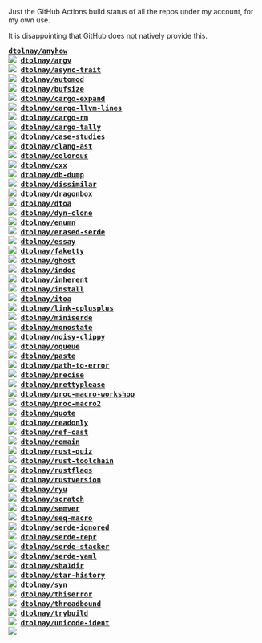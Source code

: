 Just the GitHub Actions build status of all the repos under my account, for my
own use.

It is disappointing that GitHub does not natively provide this.

<kbd>
  <b><a href="https://github.com/dtolnay/anyhow">dtolnay/anyhow</a></b><br>
  <a href="https://github.com/dtolnay/anyhow/actions?query=branch%3Amaster"><img src="https://img.shields.io/github/workflow/status/dtolnay/anyhow/CI/master?style=for-the-badge"></a>
</kbd>
<kbd>
  <b><a href="https://github.com/dtolnay/argv">dtolnay/argv</a></b><br>
  <a href="https://github.com/dtolnay/argv/actions?query=branch%3Amaster"><img src="https://img.shields.io/github/workflow/status/dtolnay/argv/CI/master?style=for-the-badge"></a>
</kbd>
<kbd>
  <b><a href="https://github.com/dtolnay/async-trait">dtolnay/async-trait</a></b><br>
  <a href="https://github.com/dtolnay/async-trait/actions?query=branch%3Amaster"><img src="https://img.shields.io/github/workflow/status/dtolnay/async-trait/CI/master?style=for-the-badge"></a>
</kbd>
<kbd>
  <b><a href="https://github.com/dtolnay/automod">dtolnay/automod</a></b><br>
  <a href="https://github.com/dtolnay/automod/actions?query=branch%3Amaster"><img src="https://img.shields.io/github/workflow/status/dtolnay/automod/CI/master?style=for-the-badge"></a>
</kbd>
<kbd>
  <b><a href="https://github.com/dtolnay/bufsize">dtolnay/bufsize</a></b><br>
  <a href="https://github.com/dtolnay/bufsize/actions?query=branch%3Amaster"><img src="https://img.shields.io/github/workflow/status/dtolnay/bufsize/CI/master?style=for-the-badge"></a>
</kbd>
<kbd>
  <b><a href="https://github.com/dtolnay/cargo-expand">dtolnay/cargo-expand</a></b><br>
  <a href="https://github.com/dtolnay/cargo-expand/actions?query=branch%3Amaster"><img src="https://img.shields.io/github/workflow/status/dtolnay/cargo-expand/CI/master?style=for-the-badge"></a>
</kbd>
<kbd>
  <b><a href="https://github.com/dtolnay/cargo-llvm-lines">dtolnay/cargo-llvm-lines</a></b><br>
  <a href="https://github.com/dtolnay/cargo-llvm-lines/actions?query=branch%3Amaster"><img src="https://img.shields.io/github/workflow/status/dtolnay/cargo-llvm-lines/CI/master?style=for-the-badge"></a>
</kbd>
<kbd>
  <b><a href="https://github.com/dtolnay/cargo-rm">dtolnay/cargo-rm</a></b><br>
  <a href="https://github.com/dtolnay/cargo-rm/actions?query=branch%3Amaster"><img src="https://img.shields.io/github/workflow/status/dtolnay/cargo-rm/CI/master?style=for-the-badge"></a>
</kbd>
<kbd>
  <b><a href="https://github.com/dtolnay/cargo-tally">dtolnay/cargo-tally</a></b><br>
  <a href="https://github.com/dtolnay/cargo-tally/actions?query=branch%3Amaster"><img src="https://img.shields.io/github/workflow/status/dtolnay/cargo-tally/CI/master?style=for-the-badge"></a>
</kbd>
<kbd>
  <b><a href="https://github.com/dtolnay/case-studies">dtolnay/case-studies</a></b><br>
  <a href="https://github.com/dtolnay/case-studies/actions?query=branch%3Amaster"><img src="https://img.shields.io/github/workflow/status/dtolnay/case-studies/CI/master?style=for-the-badge"></a>
</kbd>
<kbd>
  <b><a href="https://github.com/dtolnay/clang-ast">dtolnay/clang-ast</a></b><br>
  <a href="https://github.com/dtolnay/clang-ast/actions?query=branch%3Amaster"><img src="https://img.shields.io/github/workflow/status/dtolnay/clang-ast/CI/master?style=for-the-badge"></a>
</kbd>
<kbd>
  <b><a href="https://github.com/dtolnay/colorous">dtolnay/colorous</a></b><br>
  <a href="https://github.com/dtolnay/colorous/actions?query=branch%3Amaster"><img src="https://img.shields.io/github/workflow/status/dtolnay/colorous/CI/master?style=for-the-badge"></a>
</kbd>
<kbd>
  <b><a href="https://github.com/dtolnay/cxx">dtolnay/cxx</a></b><br>
  <a href="https://github.com/dtolnay/cxx/actions?query=branch%3Amaster"><img src="https://img.shields.io/github/workflow/status/dtolnay/cxx/CI/master?style=for-the-badge"></a>
</kbd>
<kbd>
  <b><a href="https://github.com/dtolnay/db-dump">dtolnay/db-dump</a></b><br>
  <a href="https://github.com/dtolnay/db-dump/actions?query=branch%3Amaster"><img src="https://img.shields.io/github/workflow/status/dtolnay/db-dump/CI/master?style=for-the-badge"></a>
</kbd>
<kbd>
  <b><a href="https://github.com/dtolnay/dissimilar">dtolnay/dissimilar</a></b><br>
  <a href="https://github.com/dtolnay/dissimilar/actions?query=branch%3Amaster"><img src="https://img.shields.io/github/workflow/status/dtolnay/dissimilar/CI/master?style=for-the-badge"></a>
</kbd>
<kbd>
  <b><a href="https://github.com/dtolnay/dragonbox">dtolnay/dragonbox</a></b><br>
  <a href="https://github.com/dtolnay/dragonbox/actions?query=branch%3Amaster"><img src="https://img.shields.io/github/workflow/status/dtolnay/dragonbox/CI/master?style=for-the-badge"></a>
</kbd>
<kbd>
  <b><a href="https://github.com/dtolnay/dtoa">dtolnay/dtoa</a></b><br>
  <a href="https://github.com/dtolnay/dtoa/actions?query=branch%3Amaster"><img src="https://img.shields.io/github/workflow/status/dtolnay/dtoa/CI/master?style=for-the-badge"></a>
</kbd>
<kbd>
  <b><a href="https://github.com/dtolnay/dyn-clone">dtolnay/dyn-clone</a></b><br>
  <a href="https://github.com/dtolnay/dyn-clone/actions?query=branch%3Amaster"><img src="https://img.shields.io/github/workflow/status/dtolnay/dyn-clone/CI/master?style=for-the-badge"></a>
</kbd>
<kbd>
  <b><a href="https://github.com/dtolnay/enumn">dtolnay/enumn</a></b><br>
  <a href="https://github.com/dtolnay/enumn/actions?query=branch%3Amaster"><img src="https://img.shields.io/github/workflow/status/dtolnay/enumn/CI/master?style=for-the-badge"></a>
</kbd>
<kbd>
  <b><a href="https://github.com/dtolnay/erased-serde">dtolnay/erased-serde</a></b><br>
  <a href="https://github.com/dtolnay/erased-serde/actions?query=branch%3Amaster"><img src="https://img.shields.io/github/workflow/status/dtolnay/erased-serde/CI/master?style=for-the-badge"></a>
</kbd>
<kbd>
  <b><a href="https://github.com/dtolnay/essay">dtolnay/essay</a></b><br>
  <a href="https://github.com/dtolnay/essay/actions?query=branch%3Amaster"><img src="https://img.shields.io/github/workflow/status/dtolnay/essay/CI/master?style=for-the-badge"></a>
</kbd>
<kbd>
  <b><a href="https://github.com/dtolnay/faketty">dtolnay/faketty</a></b><br>
  <a href="https://github.com/dtolnay/faketty/actions?query=branch%3Amaster"><img src="https://img.shields.io/github/workflow/status/dtolnay/faketty/CI/master?style=for-the-badge"></a>
</kbd>
<kbd>
  <b><a href="https://github.com/dtolnay/ghost">dtolnay/ghost</a></b><br>
  <a href="https://github.com/dtolnay/ghost/actions?query=branch%3Amaster"><img src="https://img.shields.io/github/workflow/status/dtolnay/ghost/CI/master?style=for-the-badge"></a>
</kbd>
<kbd>
  <b><a href="https://github.com/dtolnay/indoc">dtolnay/indoc</a></b><br>
  <a href="https://github.com/dtolnay/indoc/actions?query=branch%3Amaster"><img src="https://img.shields.io/github/workflow/status/dtolnay/indoc/CI/master?style=for-the-badge"></a>
</kbd>
<kbd>
  <b><a href="https://github.com/dtolnay/inherent">dtolnay/inherent</a></b><br>
  <a href="https://github.com/dtolnay/inherent/actions?query=branch%3Amaster"><img src="https://img.shields.io/github/workflow/status/dtolnay/inherent/CI/master?style=for-the-badge"></a>
</kbd>
<kbd>
  <b><a href="https://github.com/dtolnay/install">dtolnay/install</a></b><br>
  <a href="https://github.com/dtolnay/install/actions?query=branch%3Amaster"><img src="https://img.shields.io/github/workflow/status/dtolnay/install/CI/master?style=for-the-badge"></a>
</kbd>
<kbd>
  <b><a href="https://github.com/dtolnay/itoa">dtolnay/itoa</a></b><br>
  <a href="https://github.com/dtolnay/itoa/actions?query=branch%3Amaster"><img src="https://img.shields.io/github/workflow/status/dtolnay/itoa/CI/master?style=for-the-badge"></a>
</kbd>
<kbd>
  <b><a href="https://github.com/dtolnay/link-cplusplus">dtolnay/link-cplusplus</a></b><br>
  <a href="https://github.com/dtolnay/link-cplusplus/actions?query=branch%3Amaster"><img src="https://img.shields.io/github/workflow/status/dtolnay/link-cplusplus/CI/master?style=for-the-badge"></a>
</kbd>
<kbd>
  <b><a href="https://github.com/dtolnay/miniserde">dtolnay/miniserde</a></b><br>
  <a href="https://github.com/dtolnay/miniserde/actions?query=branch%3Amaster"><img src="https://img.shields.io/github/workflow/status/dtolnay/miniserde/CI/master?style=for-the-badge"></a>
</kbd>
<kbd>
  <b><a href="https://github.com/dtolnay/monostate">dtolnay/monostate</a></b><br>
  <a href="https://github.com/dtolnay/monostate/actions?query=branch%3Amaster"><img src="https://img.shields.io/github/workflow/status/dtolnay/monostate/CI/master?style=for-the-badge"></a>
</kbd>
<kbd>
  <b><a href="https://github.com/dtolnay/noisy-clippy">dtolnay/noisy-clippy</a></b><br>
  <a href="https://github.com/dtolnay/noisy-clippy/actions?query=branch%3Amaster"><img src="https://img.shields.io/github/workflow/status/dtolnay/noisy-clippy/CI/master?style=for-the-badge"></a>
</kbd>
<kbd>
  <b><a href="https://github.com/dtolnay/oqueue">dtolnay/oqueue</a></b><br>
  <a href="https://github.com/dtolnay/oqueue/actions?query=branch%3Amaster"><img src="https://img.shields.io/github/workflow/status/dtolnay/oqueue/CI/master?style=for-the-badge"></a>
</kbd>
<kbd>
  <b><a href="https://github.com/dtolnay/paste">dtolnay/paste</a></b><br>
  <a href="https://github.com/dtolnay/paste/actions?query=branch%3Amaster"><img src="https://img.shields.io/github/workflow/status/dtolnay/paste/CI/master?style=for-the-badge"></a>
</kbd>
<kbd>
  <b><a href="https://github.com/dtolnay/path-to-error">dtolnay/path-to-error</a></b><br>
  <a href="https://github.com/dtolnay/path-to-error/actions?query=branch%3Amaster"><img src="https://img.shields.io/github/workflow/status/dtolnay/path-to-error/CI/master?style=for-the-badge"></a>
</kbd>
<kbd>
  <b><a href="https://github.com/dtolnay/precise">dtolnay/precise</a></b><br>
  <a href="https://github.com/dtolnay/precise/actions?query=branch%3Amaster"><img src="https://img.shields.io/github/workflow/status/dtolnay/precise/CI/master?style=for-the-badge"></a>
</kbd>
<kbd>
  <b><a href="https://github.com/dtolnay/prettyplease">dtolnay/prettyplease</a></b><br>
  <a href="https://github.com/dtolnay/prettyplease/actions?query=branch%3Amaster"><img src="https://img.shields.io/github/workflow/status/dtolnay/prettyplease/CI/master?style=for-the-badge"></a>
</kbd>
<kbd>
  <b><a href="https://github.com/dtolnay/proc-macro-workshop">dtolnay/proc-macro-workshop</a></b><br>
  <a href="https://github.com/dtolnay/proc-macro-workshop/actions?query=branch%3Amaster"><img src="https://img.shields.io/github/workflow/status/dtolnay/proc-macro-workshop/CI/master?style=for-the-badge"></a>
</kbd>
<kbd>
  <b><a href="https://github.com/dtolnay/proc-macro2">dtolnay/proc-macro2</a></b><br>
  <a href="https://github.com/dtolnay/proc-macro2/actions?query=branch%3Amaster"><img src="https://img.shields.io/github/workflow/status/dtolnay/proc-macro2/CI/master?style=for-the-badge"></a>
</kbd>
<kbd>
  <b><a href="https://github.com/dtolnay/quote">dtolnay/quote</a></b><br>
  <a href="https://github.com/dtolnay/quote/actions?query=branch%3Amaster"><img src="https://img.shields.io/github/workflow/status/dtolnay/quote/CI/master?style=for-the-badge"></a>
</kbd>
<kbd>
  <b><a href="https://github.com/dtolnay/readonly">dtolnay/readonly</a></b><br>
  <a href="https://github.com/dtolnay/readonly/actions?query=branch%3Amaster"><img src="https://img.shields.io/github/workflow/status/dtolnay/readonly/CI/master?style=for-the-badge"></a>
</kbd>
<kbd>
  <b><a href="https://github.com/dtolnay/ref-cast">dtolnay/ref-cast</a></b><br>
  <a href="https://github.com/dtolnay/ref-cast/actions?query=branch%3Amaster"><img src="https://img.shields.io/github/workflow/status/dtolnay/ref-cast/CI/master?style=for-the-badge"></a>
</kbd>
<kbd>
  <b><a href="https://github.com/dtolnay/remain">dtolnay/remain</a></b><br>
  <a href="https://github.com/dtolnay/remain/actions?query=branch%3Amaster"><img src="https://img.shields.io/github/workflow/status/dtolnay/remain/CI/master?style=for-the-badge"></a>
</kbd>
<kbd>
  <b><a href="https://github.com/dtolnay/rust-quiz">dtolnay/rust-quiz</a></b><br>
  <a href="https://github.com/dtolnay/rust-quiz/actions?query=branch%3Amaster"><img src="https://img.shields.io/github/workflow/status/dtolnay/rust-quiz/CI/master?style=for-the-badge"></a>
</kbd>
<kbd>
  <b><a href="https://github.com/dtolnay/rust-toolchain">dtolnay/rust-toolchain</a></b><br>
  <a href="https://github.com/dtolnay/rust-toolchain/actions?query=branch%3Amaster"><img src="https://img.shields.io/github/workflow/status/dtolnay/rust-toolchain/CI/master?style=for-the-badge"></a>
</kbd>
<kbd>
  <b><a href="https://github.com/dtolnay/rustflags">dtolnay/rustflags</a></b><br>
  <a href="https://github.com/dtolnay/rustflags/actions?query=branch%3Amaster"><img src="https://img.shields.io/github/workflow/status/dtolnay/rustflags/CI/master?style=for-the-badge"></a>
</kbd>
<kbd>
  <b><a href="https://github.com/dtolnay/rustversion">dtolnay/rustversion</a></b><br>
  <a href="https://github.com/dtolnay/rustversion/actions?query=branch%3Amaster"><img src="https://img.shields.io/github/workflow/status/dtolnay/rustversion/CI/master?style=for-the-badge"></a>
</kbd>
<kbd>
  <b><a href="https://github.com/dtolnay/ryu">dtolnay/ryu</a></b><br>
  <a href="https://github.com/dtolnay/ryu/actions?query=branch%3Amaster"><img src="https://img.shields.io/github/workflow/status/dtolnay/ryu/CI/master?style=for-the-badge"></a>
</kbd>
<kbd>
  <b><a href="https://github.com/dtolnay/scratch">dtolnay/scratch</a></b><br>
  <a href="https://github.com/dtolnay/scratch/actions?query=branch%3Amaster"><img src="https://img.shields.io/github/workflow/status/dtolnay/scratch/CI/master?style=for-the-badge"></a>
</kbd>
<kbd>
  <b><a href="https://github.com/dtolnay/semver">dtolnay/semver</a></b><br>
  <a href="https://github.com/dtolnay/semver/actions?query=branch%3Amaster"><img src="https://img.shields.io/github/workflow/status/dtolnay/semver/CI/master?style=for-the-badge"></a>
</kbd>
<kbd>
  <b><a href="https://github.com/dtolnay/seq-macro">dtolnay/seq-macro</a></b><br>
  <a href="https://github.com/dtolnay/seq-macro/actions?query=branch%3Amaster"><img src="https://img.shields.io/github/workflow/status/dtolnay/seq-macro/CI/master?style=for-the-badge"></a>
</kbd>
<kbd>
  <b><a href="https://github.com/dtolnay/serde-ignored">dtolnay/serde-ignored</a></b><br>
  <a href="https://github.com/dtolnay/serde-ignored/actions?query=branch%3Amaster"><img src="https://img.shields.io/github/workflow/status/dtolnay/serde-ignored/CI/master?style=for-the-badge"></a>
</kbd>
<kbd>
  <b><a href="https://github.com/dtolnay/serde-repr">dtolnay/serde-repr</a></b><br>
  <a href="https://github.com/dtolnay/serde-repr/actions?query=branch%3Amaster"><img src="https://img.shields.io/github/workflow/status/dtolnay/serde-repr/CI/master?style=for-the-badge"></a>
</kbd>
<kbd>
  <b><a href="https://github.com/dtolnay/serde-stacker">dtolnay/serde-stacker</a></b><br>
  <a href="https://github.com/dtolnay/serde-stacker/actions?query=branch%3Amaster"><img src="https://img.shields.io/github/workflow/status/dtolnay/serde-stacker/CI/master?style=for-the-badge"></a>
</kbd>
<kbd>
  <b><a href="https://github.com/dtolnay/serde-yaml">dtolnay/serde-yaml</a></b><br>
  <a href="https://github.com/dtolnay/serde-yaml/actions?query=branch%3Amaster"><img src="https://img.shields.io/github/workflow/status/dtolnay/serde-yaml/CI/master?style=for-the-badge"></a>
</kbd>
<kbd>
  <b><a href="https://github.com/dtolnay/sha1dir">dtolnay/sha1dir</a></b><br>
  <a href="https://github.com/dtolnay/sha1dir/actions?query=branch%3Amaster"><img src="https://img.shields.io/github/workflow/status/dtolnay/sha1dir/CI/master?style=for-the-badge"></a>
</kbd>
<kbd>
  <b><a href="https://github.com/dtolnay/star-history">dtolnay/star-history</a></b><br>
  <a href="https://github.com/dtolnay/star-history/actions?query=branch%3Amaster"><img src="https://img.shields.io/github/workflow/status/dtolnay/star-history/CI/master?style=for-the-badge"></a>
</kbd>
<kbd>
  <b><a href="https://github.com/dtolnay/syn">dtolnay/syn</a></b><br>
  <a href="https://github.com/dtolnay/syn/actions?query=branch%3Amaster"><img src="https://img.shields.io/github/workflow/status/dtolnay/syn/CI/master?style=for-the-badge"></a>
</kbd>
<kbd>
  <b><a href="https://github.com/dtolnay/thiserror">dtolnay/thiserror</a></b><br>
  <a href="https://github.com/dtolnay/thiserror/actions?query=branch%3Amaster"><img src="https://img.shields.io/github/workflow/status/dtolnay/thiserror/CI/master?style=for-the-badge"></a>
</kbd>
<kbd>
  <b><a href="https://github.com/dtolnay/threadbound">dtolnay/threadbound</a></b><br>
  <a href="https://github.com/dtolnay/threadbound/actions?query=branch%3Amaster"><img src="https://img.shields.io/github/workflow/status/dtolnay/threadbound/CI/master?style=for-the-badge"></a>
</kbd>
<kbd>
  <b><a href="https://github.com/dtolnay/trybuild">dtolnay/trybuild</a></b><br>
  <a href="https://github.com/dtolnay/trybuild/actions?query=branch%3Amaster"><img src="https://img.shields.io/github/workflow/status/dtolnay/trybuild/CI/master?style=for-the-badge"></a>
</kbd>
<kbd>
  <b><a href="https://github.com/dtolnay/unicode-ident">dtolnay/unicode-ident</a></b><br>
  <a href="https://github.com/dtolnay/unicode-ident/actions?query=branch%3Amaster"><img src="https://img.shields.io/github/workflow/status/dtolnay/unicode-ident/CI/master?style=for-the-badge"></a>
</kbd>

